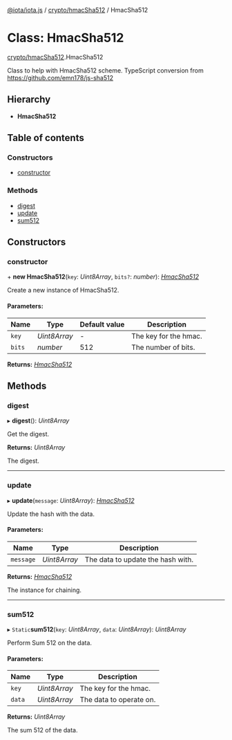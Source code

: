 [@iota/iota.js](../README.md) / [crypto/hmacSha512](../modules/crypto_hmacsha512.md) / HmacSha512

# Class: HmacSha512

[crypto/hmacSha512](../modules/crypto_hmacsha512.md).HmacSha512

Class to help with HmacSha512 scheme.
TypeScript conversion from https://github.com/emn178/js-sha512

## Hierarchy

* **HmacSha512**

## Table of contents

### Constructors

- [constructor](crypto_hmacsha512.hmacsha512.md#constructor)

### Methods

- [digest](crypto_hmacsha512.hmacsha512.md#digest)
- [update](crypto_hmacsha512.hmacsha512.md#update)
- [sum512](crypto_hmacsha512.hmacsha512.md#sum512)

## Constructors

### constructor

\+ **new HmacSha512**(`key`: *Uint8Array*, `bits?`: *number*): [*HmacSha512*](crypto_hmacsha512.hmacsha512.md)

Create a new instance of HmacSha512.

#### Parameters:

Name | Type | Default value | Description |
------ | ------ | ------ | ------ |
`key` | *Uint8Array* | - | The key for the hmac.   |
`bits` | *number* | 512 | The number of bits.    |

**Returns:** [*HmacSha512*](crypto_hmacsha512.hmacsha512.md)

## Methods

### digest

▸ **digest**(): *Uint8Array*

Get the digest.

**Returns:** *Uint8Array*

The digest.

___

### update

▸ **update**(`message`: *Uint8Array*): [*HmacSha512*](crypto_hmacsha512.hmacsha512.md)

Update the hash with the data.

#### Parameters:

Name | Type | Description |
------ | ------ | ------ |
`message` | *Uint8Array* | The data to update the hash with.   |

**Returns:** [*HmacSha512*](crypto_hmacsha512.hmacsha512.md)

The instance for chaining.

___

### sum512

▸ `Static`**sum512**(`key`: *Uint8Array*, `data`: *Uint8Array*): *Uint8Array*

Perform Sum 512 on the data.

#### Parameters:

Name | Type | Description |
------ | ------ | ------ |
`key` | *Uint8Array* | The key for the hmac.   |
`data` | *Uint8Array* | The data to operate on.   |

**Returns:** *Uint8Array*

The sum 512 of the data.
